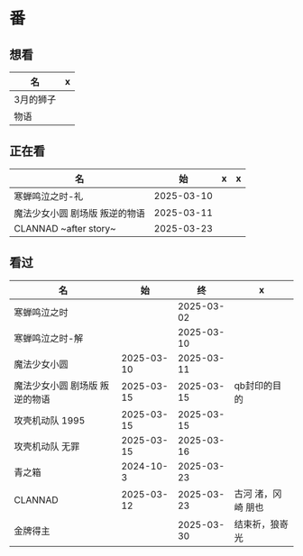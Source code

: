 # 番

## 想看

| 名        | x    |
| --------- | ---- |
| 3月的狮子 |      |
| 物语      |      |



## 正在看

| 名                             | 始         | x    | x    |
| ------------------------------ | ---------- | ---- | ---- |
| 寒蝉鸣泣之时-礼                | 2025-03-10 |      |      |
| 魔法少女小圆 剧场版 叛逆的物语 | 2025-03-11 |      |      |
| CLANNAD ~after story~          | 2025-03-23 |      |      |


## 看过

| 名              | 始   | 终         | x    |
| --------------- | ---- | ---------- | ---- |
| 寒蝉鸣泣之时 |  | 2025-03-02 |  |
| 寒蝉鸣泣之时-解 |      | 2025-03-10 |      |
| 魔法少女小圆    | 2025-03-10 | 2025-03-11 |      |
| 魔法少女小圆 剧场版 叛逆的物语 | 2025-03-15 | 2025-03-15 | qb封印的目的 |
| 攻壳机动队 1995 | 2025-03-15 | 2025-03-15 |  |
| 攻壳机动队 无罪 | 2025-03-15 | 2025-03-16 | |
| 青之箱 | 2024-10-3 | 2025-03-23 | |
| CLANNAD | 2025-03-12 | 2025-03-23 | 古河 渚，冈崎 朋也 |
| 金牌得主 |  | 2025-03-30 | 结束祈，狼嵜光 |

